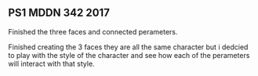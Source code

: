 ## PS1 MDDN 342 2017
Finished the three faces and connected perameters.

Finished creating the 3 faces they are all the same character but i dedcied to play with the style of the character and see how each of the perameters will interact with that style.